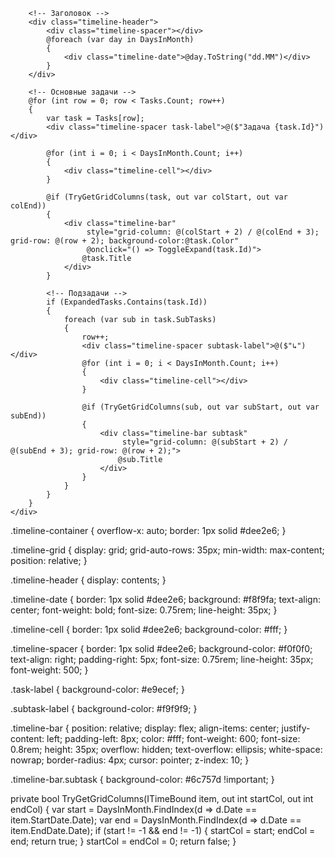 <div class="timeline-container">
    <div class="timeline-grid" style="grid-template-columns: 150px repeat(@DaysInMonth.Count, 40px);">

        <!-- Заголовок -->
        <div class="timeline-header">
            <div class="timeline-spacer"></div>
            @foreach (var day in DaysInMonth)
            {
                <div class="timeline-date">@day.ToString("dd.MM")</div>
            }
        </div>

        <!-- Основные задачи -->
        @for (int row = 0; row < Tasks.Count; row++)
        {
            var task = Tasks[row];
            <div class="timeline-spacer task-label">@($"Задача {task.Id}")</div>

            @for (int i = 0; i < DaysInMonth.Count; i++)
            {
                <div class="timeline-cell"></div>
            }

            @if (TryGetGridColumns(task, out var colStart, out var colEnd))
            {
                <div class="timeline-bar"
                     style="grid-column: @(colStart + 2) / @(colEnd + 3); grid-row: @(row + 2); background-color:@task.Color"
                     @onclick="() => ToggleExpand(task.Id)">
                    @task.Title
                </div>
            }

            <!-- Подзадачи -->
            if (ExpandedTasks.Contains(task.Id))
            {
                foreach (var sub in task.SubTasks)
                {
                    row++;
                    <div class="timeline-spacer subtask-label">@($"↳")</div>
                    @for (int i = 0; i < DaysInMonth.Count; i++)
                    {
                        <div class="timeline-cell"></div>
                    }

                    @if (TryGetGridColumns(sub, out var subStart, out var subEnd))
                    {
                        <div class="timeline-bar subtask"
                             style="grid-column: @(subStart + 2) / @(subEnd + 3); grid-row: @(row + 2);">
                            @sub.Title
                        </div>
                    }
                }
            }
        }
    </div>
</div>




.timeline-container {
    overflow-x: auto;
    border: 1px solid #dee2e6;
}

.timeline-grid {
    display: grid;
    grid-auto-rows: 35px;
    min-width: max-content;
    position: relative;
}

.timeline-header {
    display: contents;
}

.timeline-date {
    border: 1px solid #dee2e6;
    background: #f8f9fa;
    text-align: center;
    font-weight: bold;
    font-size: 0.75rem;
    line-height: 35px;
}

.timeline-cell {
    border: 1px solid #dee2e6;
    background-color: #fff;
}

.timeline-spacer {
    border: 1px solid #dee2e6;
    background-color: #f0f0f0;
    text-align: right;
    padding-right: 5px;
    font-size: 0.75rem;
    line-height: 35px;
    font-weight: 500;
}

.task-label {
    background-color: #e9ecef;
}

.subtask-label {
    background-color: #f9f9f9;
}

.timeline-bar {
    position: relative;
    display: flex;
    align-items: center;
    justify-content: left;
    padding-left: 8px;
    color: #fff;
    font-weight: 600;
    font-size: 0.8rem;
    height: 35px;
    overflow: hidden;
    text-overflow: ellipsis;
    white-space: nowrap;
    border-radius: 4px;
    cursor: pointer;
    z-index: 10;
}

.timeline-bar.subtask {
    background-color: #6c757d !important;
}




private bool TryGetGridColumns(ITimeBound item, out int startCol, out int endCol)
{
    var start = DaysInMonth.FindIndex(d => d.Date == item.StartDate.Date);
    var end = DaysInMonth.FindIndex(d => d.Date == item.EndDate.Date);
    if (start != -1 && end != -1)
    {
        startCol = start;
        endCol = end;
        return true;
    }
    startCol = endCol = 0;
    return false;
}
